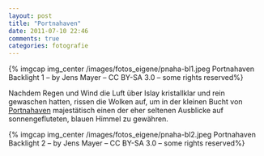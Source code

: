 ```yaml
---
layout: post
title: "Portnahaven"
date: 2011-07-10 22:46
comments: true
categories: fotografie
---
```


{% imgcap img_center /images/fotos_eigene/pnaha-bl1.jpeg Portnahaven Backlight 1 – by Jens Mayer – CC BY-SA 3.0 – some rights reserved%}

Nachdem Regen und Wind die Luft über Islay kristallklar und rein gewaschen hatten, rissen die Wolken auf, um in der kleinen Bucht von [Portnahaven](http://www.islayinfo.com/portnahaven.html "Portnahaven, Islay, Scotland") majestätisch einen der eher seltenen Ausblicke auf sonnengefluteten, blauen Himmel zu gewähren.

{% imgcap img_center /images/fotos_eigene/pnaha-bl2.jpeg Portnahaven Backlight 2 – by Jens Mayer – CC BY-SA 3.0 – some rights reserved%}
